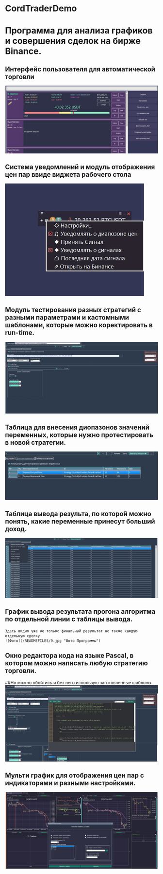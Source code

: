 # CordTraderDemo

# Программа для анализа графиков и совершения сделок на бирже Binance.

## Интерфейс пользователя для автоматической торговли
  ![Фото](/READMEFILES/1.jpg "Фото Программы")
  
## Система уведомлений и модуль отображения цен пар ввиде виджета рабочего стола
  ![Фото](/READMEFILES/2.jpg "Фото Программы")
  
## Модуль тестирования разных стратегий с разными параметрами и кастомными шаблонами, которые можно коректировать в run-time.
  ![Фото](/READMEFILES/3.jpg "Фото Программы")
  
## Таблица для внесения диопазонов значений переменных, которые нужно протестировать в новой стратегии.
  ![Фото](/READMEFILES/4.jpg "Фото Программы")  
  
## Таблица вывода результа, по которой можно понять, какие переменные принесут больший доход.
  ![Фото](/READMEFILES/5.jpg "Фото Программы")

## График вывода результата прогона алгоритма по отдельной линии с таблицы вывода.
    Здесь видно уже не только финальный результат но также каждую отдельную сделку
    ![Фото](/READMEFILES/9.jpg "Фото Программы")   
  
## Окно редактора кода на языке Pascal, в котором можно написать любую стратегию торговли.
##Но можно обойтись и без него использую заготовленные шаблоны.
  ![Фото](/READMEFILES/6.jpg "Фото Программы")  
  
  
  
## Мульти график для отображения цен пар с индикаторами и разными настройками.
  ![Фото](/READMEFILES/7.jpg "Фото Программы")  
  
